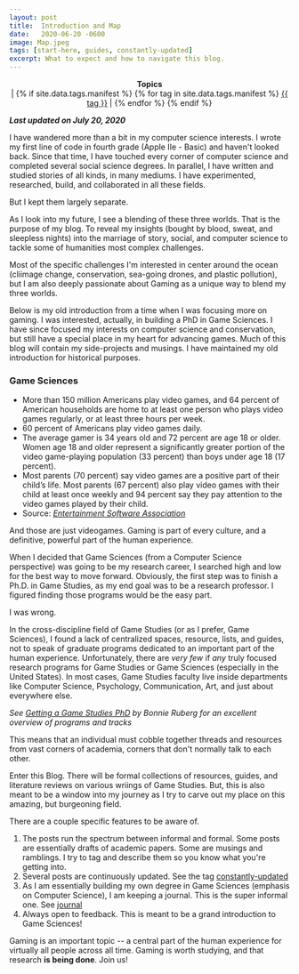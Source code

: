 ```yaml
---
layout: post
title:  Introduction and Map
date:   2020-06-20 -0600
image: Map.jpeg
tags: [start-here, guides, constantly-updated]
excerpt: What to expect and how to navigate this blog.
---
```


<p class="meta" style="align-content: center; text-align: center;">
  <strong>Topics</strong><br /> | 
  {% if site.data.tags.manifest %}
    {% for tag in site.data.tags.manifest %}
    <a href="/tags/{{ tag }}.html">{{ tag }}</a> |
    {% endfor %}
  {% endif %}
</p>

***Last updated on July 20, 2020***

I have wandered more than a bit in my computer science interests. I wrote my first line of code in fourth grade (Apple IIe - Basic) and haven't looked back. Since that time, I have touched every corner of computer science and completed several social science degrees. In parallel, I have written and studied stories of all kinds, in many mediums. I have experimented, researched, build, and collaborated in all these fields.

But I kept them largely separate.

As I look into my future, I see a blending of these three worlds. That is the purpose of my blog. To reveal my insights (bought by blood, sweat, and sleepless nights) into the marriage of story, social, and computer science to tackle some of humanities most complex challenges.

Most of the specific challenges I'm interested in center around the ocean (cliimage change, conservation, sea-going drones, and plastic pollution), but I am also deeply passionate about Gaming as a unique way to blend my three worlds.

Below is my old introduction from a time when I was focusing more on gaming. I was interested, actually, in building a PhD in Game Sciences. I have since focused my interests on computer science and conservation, but still have a special place in my heart for advancing games. Much of this blog will contain my side-projects and musings. I have maintained my old introduction for historical purposes.

### Game Sciences
- More than 150 million Americans play video games, and 64 percent of American households are home to at least one person who plays video games regularly, or at least three hours per week.
- 60 percent of Americans play video games daily.
- The average gamer is 34 years old and 72 percent are age 18 or older. Women age 18 and older represent a significantly greater portion of the video game-playing population (33 percent) than boys under age 18 (17 percent).
- Most parents (70 percent) say video games are a positive part of their child’s life. Most parents (67 percent) also play video games with their child at least once weekly and 94 percent say they pay attention to the video games played by their child.
- Source: *[Entertainment Software Association](http://www.theesa.com/about-esa/industry-facts/)*

And those are just videogames. 
Gaming is part of every culture, and a definitive, powerful part of the human experience.

When I decided that Game Sciences (from a Computer Science perspective) was going to be my research career, I searched high and low for the best way to move forward.
Obviously, the first step was to finish a Ph.D. in Game Studies, as my end goal was to be a research professor. 
I figured finding those programs would be the easy part.

I was wrong.

In the cross-discipline field of Game Studies (or as I prefer, Game Sciences), 
    I found a lack of centralized spaces, resource, lists, and guides, not to speak of graduate programs dedicated to an important part of the human experience.
Unfortunately, there are *very few* if *any* truly focused research programs for Game Studies or Game Sciences (especially in the United States).
In most cases, Game Studies faculty live inside departments like Computer Science, Psychology, Communication, Art, and just about everywhere else.

*See [Getting a Game Studies PhD](http://ourglasslake.com/getting-into-game-studies/) by Bonnie Ruberg for an excellent overview of programs and tracks*

This means that an individual must cobble together threads and resources from vast corners of academia, corners that don't normally talk to each other.

Enter this Blog. 
There will be formal collections of resources, guides, and literature reviews on various wriings of Game Studies.
But, this is also meant to be a window into my journey as I try to carve out my place on this amazing, but burgeoning field.

There are a couple specific features to be aware of.
1. The posts run the spectrum between informal and formal. 
    Some posts are essentially drafts of academic papers. 
    Some are musings and ramblings. 
    I try to tag and describe them so you know what you're getting into.
2. Several posts are continuously updated. See the tag [constantly-updated](/tags/constantly-updated)
3. As I am essentially building my own degree in Game Sciences (emphasis on Computer Science), I am keeping a journal. 
    This is the super informal one. See [journal](/tags/journal)
4. Always open to feedback. This is meant to be a grand introduction to Game Sciences!

Gaming is an important topic -- a central part of the human experience for virtually all people across all time.
Gaming is worth studying, and that research **is being done**. Join us!
